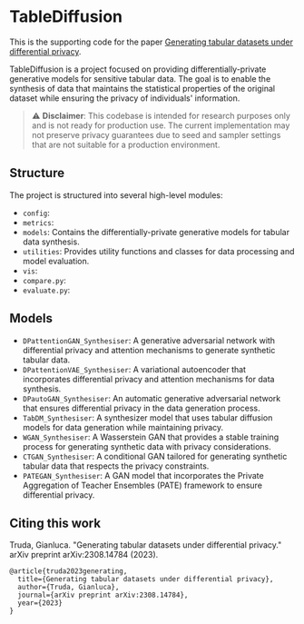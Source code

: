 # TableDiffusion

This is the supporting code for the paper [Generating tabular datasets under differential privacy](https://arxiv.org/abs/2308.14784).

TableDiffusion is a project focused on providing differentially-private generative models for sensitive tabular data. The goal is to enable the synthesis of data that maintains the statistical properties of the original dataset while ensuring the privacy of individuals' information.

> :warning: **Disclaimer**: This codebase is intended for research purposes only and is not ready for production use. The current implementation may not preserve privacy guarantees due to seed and sampler settings that are not suitable for a production environment.

## Structure

The project is structured into several high-level modules:
- `config`:
- `metrics`:
- `models`: Contains the differentially-private generative models for tabular data synthesis.
- `utilities`: Provides utility functions and classes for data processing and model evaluation.
- `vis`:
- `compare.py`:
- `evaluate.py`:


## Models

- `DPattentionGAN_Synthesiser`: A generative adversarial network with differential privacy and attention mechanisms to generate synthetic tabular data.
- `DPattentionVAE_Synthesiser`: A variational autoencoder that incorporates differential privacy and attention mechanisms for data synthesis.
- `DPautoGAN_Synthesiser`: An automatic generative adversarial network that ensures differential privacy in the data generation process.
- `TabDM_Synthesiser`: A synthesizer model that uses tabular diffusion models for data generation while maintaining privacy.
- `WGAN_Synthesiser`: A Wasserstein GAN that provides a stable training process for generating synthetic data with privacy considerations.
- `CTGAN_Synthesiser`: A conditional GAN tailored for generating synthetic tabular data that respects the privacy constraints.
- `PATEGAN_Synthesiser`: A GAN model that incorporates the Private Aggregation of Teacher Ensembles (PATE) framework to ensure differential privacy.

## Citing this work

Truda, Gianluca. "Generating tabular datasets under differential privacy." arXiv preprint arXiv:2308.14784 (2023).

```
@article{truda2023generating,
  title={Generating tabular datasets under differential privacy},
  author={Truda, Gianluca},
  journal={arXiv preprint arXiv:2308.14784},
  year={2023}
}
```
